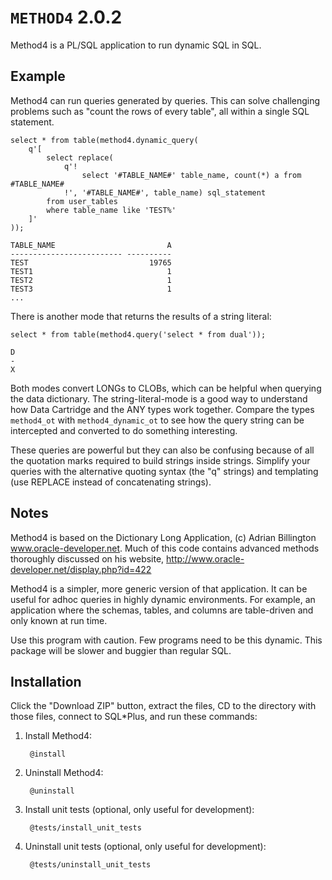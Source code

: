 `METHOD4` 2.0.2
============

Method4 is a PL/SQL application to run dynamic SQL in SQL.

## Example

Method4 can run queries generated by queries.  This can solve challenging problems such as "count the rows of every table", all within a single SQL statement.

    select * from table(method4.dynamic_query(
        q'[
            select replace(
                q'!
                    select '#TABLE_NAME#' table_name, count(*) a from #TABLE_NAME#
                !', '#TABLE_NAME#', table_name) sql_statement
            from user_tables
            where table_name like 'TEST%'
        ]'
    ));
    
    TABLE_NAME                         A
    ------------------------- ----------
    TEST                           19765
    TEST1                              1
    TEST2                              1
    TEST3                              1
    ...

There is another mode that returns the results of a string literal:

    select * from table(method4.query('select * from dual'));
    
    D
    -
    X

Both modes convert LONGs to CLOBs, which can be helpful when querying the data dictionary.  The string-literal-mode is a good way to understand how Data Cartridge and the ANY types work together.  Compare the types `method4_ot` with `method4_dynamic_ot` to see how the query string can be intercepted and converted to do something interesting.

These queries are powerful but they can also be confusing because of all the quotation marks required to build strings inside strings.  Simplify your queries with the alternative quoting syntax (the "q" strings) and templating (use REPLACE instead of concatenating strings).

## Notes

Method4 is based on the Dictionary Long Application, (c) Adrian Billington www.oracle-developer.net.  Much of this code contains advanced methods thoroughly discussed on his website, http://www.oracle-developer.net/display.php?id=422

Method4 is a simpler, more generic version of that application.  It can be useful for adhoc queries in highly dynamic environments.  For example, an application where the schemas, tables, and columns are table-driven and only known at run time.

Use this program with caution.  Few programs need to be this dynamic.  This package will be slower and buggier than regular SQL.

## Installation

Click the "Download ZIP" button, extract the files, CD to the directory with those files, connect to SQL*Plus, and run these commands:

1. Install Method4:

        @install

2. Uninstall Method4:

        @uninstall

3. Install unit tests (optional, only useful for development):

        @tests/install_unit_tests

4. Uninstall unit tests (optional, only useful for development):

        @tests/uninstall_unit_tests
